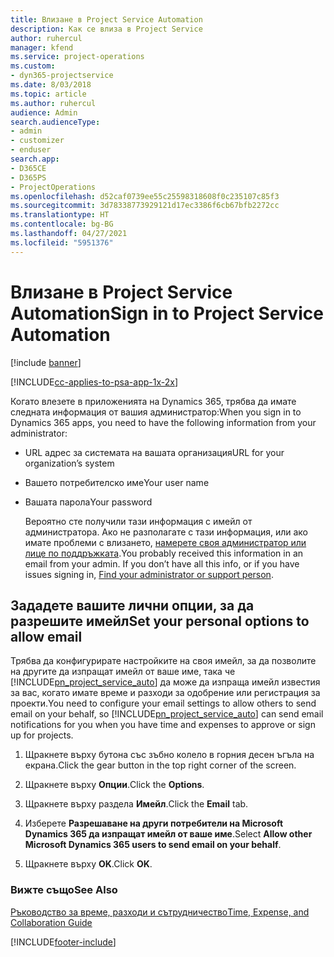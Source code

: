 ```yaml
---
title: Влизане в Project Service Automation
description: Как се влиза в Project Service
author: ruhercul
manager: kfend
ms.service: project-operations
ms.custom:
- dyn365-projectservice
ms.date: 8/03/2018
ms.topic: article
ms.author: ruhercul
audience: Admin
search.audienceType:
- admin
- customizer
- enduser
search.app:
- D365CE
- D365PS
- ProjectOperations
ms.openlocfilehash: d52caf0739ee55c25598318608f0c235107c85f3
ms.sourcegitcommit: 3d78338773929121d17ec3386f6cb67bfb2272cc
ms.translationtype: HT
ms.contentlocale: bg-BG
ms.lasthandoff: 04/27/2021
ms.locfileid: "5951376"
---
```

# <a name="sign-in-to-project-service-automation"></a><span data-ttu-id="011ee-103">Влизане в Project Service Automation</span><span class="sxs-lookup"><span data-stu-id="011ee-103">Sign in to Project Service Automation</span></span>

[!include [banner](../includes/psa-now-project-operations.md)]

[!INCLUDE[cc-applies-to-psa-app-1x-2x](../includes/cc-applies-to-psa-app-1x-2x.md)]

<span data-ttu-id="011ee-104">Когато влезете в приложенията на Dynamics 365, трябва да имате следната информация от вашия администратор:</span><span class="sxs-lookup"><span data-stu-id="011ee-104">When you sign in to Dynamics 365 apps, you need to have the following information from your administrator:</span></span>  
  
- <span data-ttu-id="011ee-105">URL адрес за системата на вашата организация</span><span class="sxs-lookup"><span data-stu-id="011ee-105">URL for your organization’s system</span></span>  
  
- <span data-ttu-id="011ee-106">Вашето потребителско име</span><span class="sxs-lookup"><span data-stu-id="011ee-106">Your user name</span></span>  
  
- <span data-ttu-id="011ee-107">Вашата парола</span><span class="sxs-lookup"><span data-stu-id="011ee-107">Your password</span></span>  
  
  <span data-ttu-id="011ee-108">Вероятно сте получили тази информация с имейл от администратора. Ако не разполагате с тази информация, или ако имате проблеми с влизането, [намерете своя администратор или лице по поддръжката](/dynamics365/customerengagement/on-premises/basics/find-administrator-support).</span><span class="sxs-lookup"><span data-stu-id="011ee-108">You probably received this information in an email from your admin. If you don’t have all this info, or if you have issues signing in, [Find your administrator or support person](/dynamics365/customerengagement/on-premises/basics/find-administrator-support).</span></span>  
  
## <a name="set-your-personal-options-to-allow-email"></a><span data-ttu-id="011ee-109">Зададете вашите лични опции, за да разрешите имейл</span><span class="sxs-lookup"><span data-stu-id="011ee-109">Set your personal options to allow email</span></span>  
 <span data-ttu-id="011ee-110">Трябва да конфигурирате настройките на своя имейл, за да позволите на другите да изпращат имейл от ваше име, така че [!INCLUDE[pn_project_service_auto](../includes/pn-project-service-auto.md)] да може да изпраща имейл известия за вас, когато имате време и разходи за одобрение или регистрация за проекти.</span><span class="sxs-lookup"><span data-stu-id="011ee-110">You need to configure your email settings to allow others to send email on your behalf, so [!INCLUDE[pn_project_service_auto](../includes/pn-project-service-auto.md)] can send email notifications for you when you have time and expenses to approve or sign up for projects.</span></span>  
  
1.  <span data-ttu-id="011ee-111">Щракнете върху бутона със зъбно колело в горния десен ъгъла на екрана.</span><span class="sxs-lookup"><span data-stu-id="011ee-111">Click the gear button in the top right corner of the screen.</span></span>  
  
2.  <span data-ttu-id="011ee-112">Щракнете върху **Опции**.</span><span class="sxs-lookup"><span data-stu-id="011ee-112">Click the **Options**.</span></span>  
  
3.  <span data-ttu-id="011ee-113">Щракнете върху раздела **Имейл**.</span><span class="sxs-lookup"><span data-stu-id="011ee-113">Click the **Email** tab.</span></span>  
  
4.  <span data-ttu-id="011ee-114">Изберете **Разрешаване на други потребители на Microsoft Dynamics 365 да изпращат имейл от ваше име**.</span><span class="sxs-lookup"><span data-stu-id="011ee-114">Select **Allow other Microsoft Dynamics 365 users to send email on your behalf**.</span></span>  
  
5.  <span data-ttu-id="011ee-115">Щракнете върху **OK**.</span><span class="sxs-lookup"><span data-stu-id="011ee-115">Click **OK**.</span></span>  
  
### <a name="see-also"></a><span data-ttu-id="011ee-116">Вижте също</span><span class="sxs-lookup"><span data-stu-id="011ee-116">See Also</span></span>  
 [<span data-ttu-id="011ee-117">Ръководство за време, разходи и сътрудничество</span><span class="sxs-lookup"><span data-stu-id="011ee-117">Time, Expense, and Collaboration Guide</span></span>](../psa/time-expense-collaboration-guide.md)


[!INCLUDE[footer-include](../includes/footer-banner.md)]